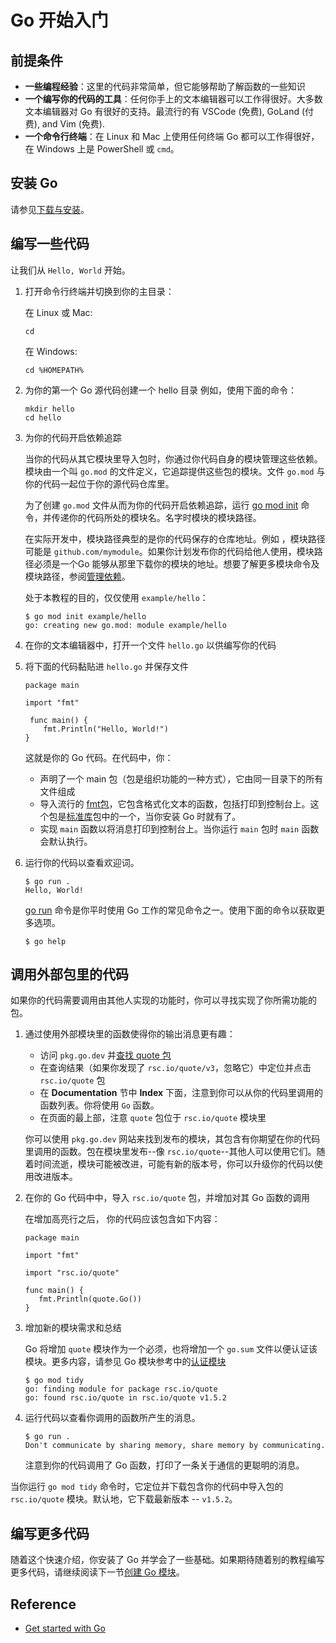 # Go 开始入门

## 前提条件

- **一些编程经验**：这里的代码非常简单，但它能够帮助了解函数的一些知识
- **一个编写你的代码的工具**：任何你手上的文本编辑器可以工作得很好。大多数文本编辑器对 Go 有很好的支持。最流行的有 VSCode (免费), GoLand (付费), and Vim (免费).
- **一个命令行终端**：在 Linux 和 Mac 上使用任何终端 Go 都可以工作得很好，在 Windows 上是 PowerShell 或 `cmd`。

## 安装 Go

请参见[下载与安装](https://go.dev/doc/install)。

## 编写一些代码

让我们从 `Hello, World` 开始。

1. 打开命令行终端并切换到你的主目录：
   
   在 Linux 或 Mac:
   ```
   cd
   ```
   在 Windows:
   ```
   cd %HOMEPATH%
   ```

2. 为你的第一个 Go 源代码创建一个 hello 目录
   例如，使用下面的命令：
   ```
   mkdir hello
   cd hello
   ```
3. 为你的代码开启依赖追踪
   
   当你的代码从其它模块里导入包时，你通过你代码自身的模块管理这些依赖。模块由一个叫 `go.mod` 的文件定义，它追踪提供这些包的模块。文件 `go.mod` 与你的代码一起位于你的源代码仓库里。

   为了创建 `go.mod` 文件从而为你的代码开启依赖追踪，运行 [go mod init](https://go.dev/ref/mod#go-mod-init) 命令，并传递你的代码所处的模块名。名字时模块的模块路径。

   在实际开发中，模块路径典型的是你的代码保存的仓库地址。例如 ，模块路径可能是 `github.com/mymodule`。如果你计划发布你的代码给他人使用，模块路径必须是一个Go 能够从那里下载你的模块的地址。想要了解更多模块命令及模块路径，参阅[管理依赖](https://go.dev/doc/modules/managing-dependencies#naming_module)。

   处于本教程的目的，仅仅使用 `example/hello`：
   ```
   $ go mod init example/hello
   go: creating new go.mod: module example/hello
   ```

4. 在你的文本编辑器中，打开一个文件 `hello.go` 以供编写你的代码
5. 将下面的代码黏贴进 `hello.go` 并保存文件
   ```
   package main

   import "fmt"

    func main() {
       fmt.Println("Hello, World!")
   }
   ```

   这就是你的 Go 代码。在代码中，你：
   + 声明了一个 main 包（包是组织功能的一种方式），它由同一目录下的所有文件组成
   + 导入流行的 [fmt包](https://pkg.go.dev/fmt/)，它包含格式化文本的函数，包括打印到控制台上。这个包是[标准库](https://pkg.go.dev/std)包中的一个，当你安装 Go 时就有了。
   + 实现 `main` 函数以将消息打印到控制台上。当你运行 `main` 包时 `main` 函数会默认执行。

6. 运行你的代码以查看欢迎词。
   
   ```
   $ go run .
   Hello, World!
   ```

   [go run](https://go.dev/cmd/go/#hdr-Compile_and_run_Go_program) 命令是你平时使用 Go 工作的常见命令之一。使用下面的命令以获取更多选项。
   ```
   $ go help
   ```

## 调用外部包里的代码

如果你的代码需要调用由其他人实现的功能时，你可以寻找实现了你所需功能的包。

1. 通过使用外部模块里的函数使得你的输出消息更有趣：

   + 访问 `pkg.go.dev` 并[查找 quote 包](https://pkg.go.dev/search?q=quote)
   + 在查询结果（如果你发现了 `rsc.io/quote/v3`，忽略它）中定位并点击 `rsc.io/quote` 包
   + 在 **Documentation** 节中 **Index** 下面，注意到你可以从你的代码里调用的函数列表。你将使用 `Go` 函数。
   + 在页面的最上部，注意 `quote` 包位于 `rsc.io/quote` 模块里

   你可以使用 `pkg.go.dev` 网站来找到发布的模块，其包含有你期望在你的代码里调用的函数。包在模块里发布--像 `rsc.io/quote`--其他人可以使用它们。随着时间流逝，模块可能被改进，可能有新的版本号，你可以升级你的代码以使用改进版本。

2. 在你的 Go 代码中中，导入 `rsc.io/quote` 包，并增加对其 Go 函数的调用

   在增加高亮行之后， 你的代码应该包含如下内容：
   ```
   package main

   import "fmt"

   import "rsc.io/quote"

   func main() {
      fmt.Println(quote.Go())
   }
   ```

3. 增加新的模块需求和总结

   Go 将增加 `quote` 模块作为一个必须，也将增加一个 `go.sum` 文件以便认证该模块。更多内容，请参见 Go 模块参考中的[认证模块](https://go.dev/ref/mod#authenticating)

   ```
   $ go mod tidy
   go: finding module for package rsc.io/quote
   go: found rsc.io/quote in rsc.io/quote v1.5.2
   ```

4. 运行代码以查看你调用的函数所产生的消息。

   ```
   $ go run .
   Don't communicate by sharing memory, share memory by communicating.
   ```

   注意到你的代码调用了 Go 函数，打印了一条关于通信的更聪明的消息。

当你运行 `go mod tidy` 命令时，它定位并下载包含你的代码中导入包的 `rsc.io/quote` 模块。默认地，它下载最新版本 -- `v1.5.2`。

## 编写更多代码

随着这个快速介绍，你安装了 Go 并学会了一些基础。如果期待随着别的教程编写更多代码，请继续阅读下一节[创建 Go 模块](https://go.dev/doc/tutorial/create-module.html)。

## Reference

- [Get started with Go](https://go.dev/doc/tutorial/getting-started)
